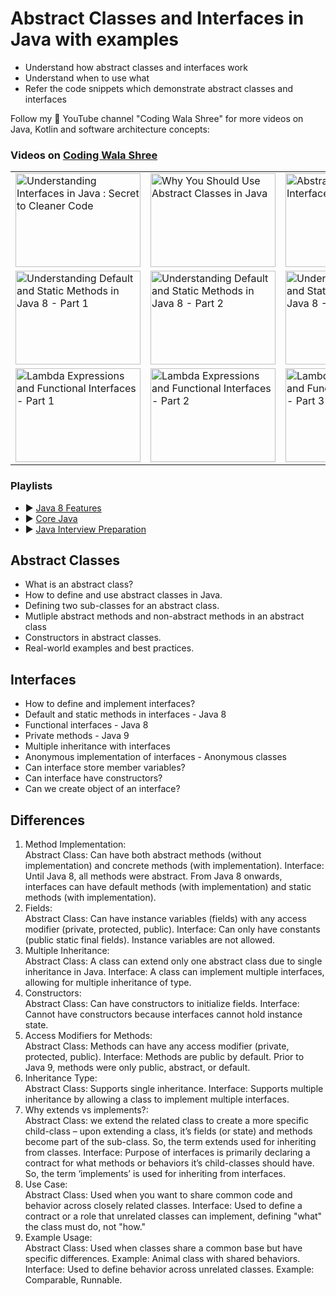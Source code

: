 # Abstract Classes and Interfaces in Java with examples


* Understand how abstract classes and interfaces work
* Understand when to use what
* Refer the code snippets which demonstrate abstract classes and interfaces

Follow my 🔴 YouTube channel "Coding Wala Shree" for more videos on Java, Kotlin and software architecture concepts:


### Videos on [Coding Wala Shree](https://www.youtube.com/@CodingwalaShree)


<table style="border:none !important;">
   <tr style="border:none !important;">
      <td style="border:none !important;">
         <a href="http://www.youtube.com/watch?feature=player_embedded&v=NZK5p3RIUic
           " target="_blank"><img src="http://img.youtube.com/vi/NZK5p3RIUic/0.jpg"
           alt="Understanding Interfaces in Java : Secret to Cleaner Code" width="200" height="150" border="0" /></a>
      </td>
      <td style="border:none !important;">
         <a href="http://www.youtube.com/watch?feature=player_embedded&v=5L4U87By3_Y
           " target="_blank"><img src="http://img.youtube.com/vi/5L4U87By3_Y/0.jpg"
           alt="Why You Should Use Abstract Classes in Java" width="200" height="150" border="0" /></a>
      </td>
      <td style="border:none !important;">
         <a href="http://www.youtube.com/watch?feature=player_embedded&v=mPj7CH8zCaU
           " target="_blank"><img src="http://img.youtube.com/vi/mPj7CH8zCaU/0.jpg"
           alt="Abstract Classes vs Interfaces in Java" width="200" height="150" border="0" /></a>
      </td>
   </tr>

   <tr style="border:none !important;">
      <td style="border:none !important;">
         <a href="http://www.youtube.com/watch?feature=player_embedded&v=meFi5pR-Y4w
           " target="_blank"><img src="http://img.youtube.com/vi/meFi5pR-Y4w/0.jpg"
           alt="Understanding Default and Static Methods in Java 8 - Part 1" width="200" height="150" border="0" /></a>
      </td>
      <td style="border:none !important;">
         <a href="http://www.youtube.com/watch?feature=player_embedded&v=0RbiKB3t0Qk
           " target="_blank"><img src="http://img.youtube.com/vi/0RbiKB3t0Qk/0.jpg"
           alt="Understanding Default and Static Methods in Java 8 - Part 2" width="200" height="150" border="0" /></a>
      </td>
      <td style="border:none !important;">
         <a href="http://www.youtube.com/watch?feature=player_embedded&v=xq3vbXNPnac
           " target="_blank"><img src="http://img.youtube.com/vi/xq3vbXNPnac/0.jpg"
           alt="Understanding Default and Static Methods in Java 8 - Part 3" width="200" height="150" border="0" /></a>
      </td>
   </tr>

   <tr style="border:none !important;">
      <td style="border:none !important;">
         <a href="http://www.youtube.com/watch?feature=player_embedded&v=ywr5Ojc2sBA
           " target="_blank"><img src="http://img.youtube.com/vi/ywr5Ojc2sBA/0.jpg"
           alt="Lambda Expressions and Functional Interfaces - Part 1" width="200" height="150" border="0" /></a>
      </td>
      <td style="border:none !important;">
         <a href="http://www.youtube.com/watch?feature=player_embedded&v=yRagq3IAgVo
           " target="_blank"><img src="http://img.youtube.com/vi/yRagq3IAgVo/0.jpg"
           alt="Lambda Expressions and Functional Interfaces - Part 2" width="200" height="150" border="0" /></a>
      </td>
      <td style="border:none !important;">
         <a href="http://www.youtube.com/watch?feature=player_embedded&v=9JhCJ73kvmM
           " target="_blank"><img src="http://img.youtube.com/vi/9JhCJ73kvmM/0.jpg"
           alt="Lambda Expressions and Functional Interfaces - Part 3" width="200" height="150" border="0" /></a>
      </td>
   </tr>
</table>


### Playlists
* ▶ [ Java 8 Features ](https://www.youtube.com/playlist?list=PL0NAuwT3sREIpmVKgApk2vauQ4zWAenen)
* ▶ [ Core Java ](https://www.youtube.com/playlist?list=PL0NAuwT3sREK2RpKdYhCM-7J9hoaPr9oY)
* ▶ [ Java Interview Preparation ](https://www.youtube.com/playlist?list=PL0NAuwT3sRELG-VTgkp9qMelukbqMxuQK)


## Abstract Classes
* What is an abstract class?
* How to define and use abstract classes in Java.
* Defining two sub-classes for an abstract class.
* Mutliple abstract methods and non-abstract methods in an abstract class
* Constructors in abstract classes.
* Real-world examples and best practices.


## Interfaces
* How to define and implement interfaces?
* Default and static methods in interfaces - Java 8
* Functional interfaces - Java 8
* Private methods - Java 9
* Multiple inheritance with interfaces
* Anonymous implementation of interfaces - Anonymous classes
* Can interface store member variables?
* Can interface have constructors?
* Can we create object of an interface?


## Differences
1. Method Implementation:<br>
   Abstract Class: Can have both abstract methods (without implementation) and concrete methods (with implementation).
   Interface: Until Java 8, all methods were abstract. From Java 8 onwards, interfaces can have default methods (with implementation) and static methods (with implementation).
2. Fields:<br>
   Abstract Class: Can have instance variables (fields) with any access modifier (private, protected, public).
   Interface: Can only have constants (public static final fields). Instance variables are not allowed.
3. Multiple Inheritance:<br>
   Abstract Class: A class can extend only one abstract class due to single inheritance in Java.
   Interface: A class can implement multiple interfaces, allowing for multiple inheritance of type.
4. Constructors:<br>
   Abstract Class: Can have constructors to initialize fields.
   Interface: Cannot have constructors because interfaces cannot hold instance state.
5. Access Modifiers for Methods:<br>
   Abstract Class: Methods can have any access modifier (private, protected, public).
   Interface: Methods are public by default. Prior to Java 9, methods were only public, abstract, or default.
6. Inheritance Type:<br>
   Abstract Class: Supports single inheritance.
   Interface: Supports multiple inheritance by allowing a class to implement multiple interfaces.
7. Why extends vs implements?:<br>
   Abstract Class: we extend the related class to create a more specific child-class – upon extending a class, it’s fields (or state) and methods become part of the sub-class. 
                   So, the term extends used for inheriting from classes.
   Interface: Purpose of interfaces is primarily declaring a contract for what methods or behaviors it’s child-classes should have. 
              So, the term ‘implements’ is used for inheriting from interfaces.
8. Use Case:<br>
   Abstract Class: Used when you want to share common code and behavior across closely related classes.
   Interface: Used to define a contract or a role that unrelated classes can implement, defining "what" the class must do, not "how."
9. Example Usage:<br>
   Abstract Class: Used when classes share a common base but have specific differences. Example: Animal class with shared behaviors.
   Interface: Used to define behavior across unrelated classes. Example: Comparable, Runnable.